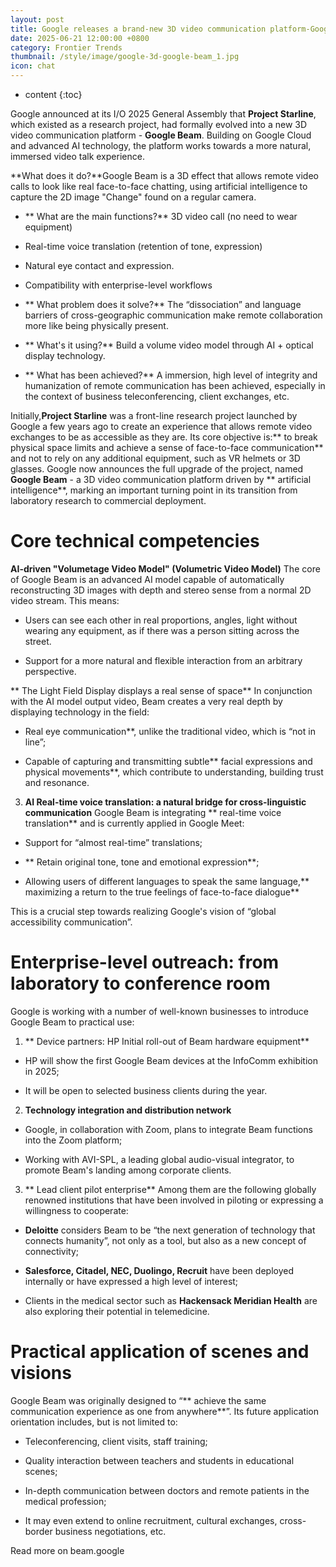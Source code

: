```yaml
---
layout: post
title: Google releases a brand-new 3D video communication platform-Google Beam makes video calls like real face-to-face conversations
date: 2025-06-21 12:00:00 +0800
category: Frontier Trends
thumbnail: /style/image/google-3d-google-beam_1.jpg
icon: chat
---
```

* content
{:toc}

Google announced at its I/O 2025 General Assembly that **Project Starline**, which existed as a research project, had formally evolved into a new 3D video communication platform - **Google Beam**.
Building on Google Cloud and advanced AI technology, the platform works towards a more natural, immersed video talk experience.

**What does it do?**Google Beam is a 3D effect that allows remote video calls to look like real face-to-face chatting, using artificial intelligence to capture the 2D image "Change" found on a regular camera.

- ** What are the main functions?**
3D video call (no need to wear equipment)

- Real-time voice translation (retention of tone, expression)

- Natural eye contact and expression.

- Compatibility with enterprise-level workflows

- ** What problem does it solve?** The “dissociation” and language barriers of cross-geographic communication make remote collaboration more like being physically present.

- ** What's it using?** Build a volume video model through AI + optical display technology.

- ** What has been achieved?** A immersion, high level of integrity and humanization of remote communication has been achieved, especially in the context of business teleconferencing, client exchanges, etc.

Initially,**Project Starline** was a front-line research project launched by Google a few years ago to create an experience that allows remote video exchanges to be as accessible as they are. Its core objective is:** to break physical space limits and achieve a sense of face-to-face communication** and not to rely on any additional equipment, such as VR helmets or 3D glasses.
Google now announces the full upgrade of the project, named **Google Beam** - a 3D video communication platform driven by ** artificial intelligence**, marking an important turning point in its transition from laboratory research to commercial deployment.

# Core technical competencies
**AI-driven "Volumetage Video Model" (Volumetric Video Model)**
The core of Google Beam is an advanced AI model capable of automatically reconstructing 3D images with depth and stereo sense from a normal 2D video stream. This means:

- Users can see each other in real proportions, angles, light without wearing any equipment, as if there was a person sitting across the street.

- Support for a more natural and flexible interaction from an arbitrary perspective.

** The Light Field Display displays a real sense of space**
In conjunction with the AI model output video, Beam creates a very real depth by displaying technology in the field:

- Real eye communication**, unlike the traditional video, which is “not in line”;

- Capable of capturing and transmitting subtle** facial expressions and physical movements**, which contribute to understanding, building trust and resonance.

3. **AI Real-time voice translation: a natural bridge for cross-linguistic communication**
Google Beam is integrating ** real-time voice translation** and is currently applied in Google Meet:

- Support for “almost real-time” translations;

- ** Retain original tone, tone and emotional expression**;

- Allowing users of different languages to speak the same language,** maximizing a return to the true feelings of face-to-face dialogue**

This is a crucial step towards realizing Google's vision of “global accessibility communication”.

# Enterprise-level outreach: from laboratory to conference room
Google is working with a number of well-known businesses to introduce Google Beam to practical use:
1. ** Device partners: HP Initial roll-out of Beam hardware equipment**

- HP will show the first Google Beam devices at the InfoComm exhibition in 2025;

- It will be open to selected business clients during the year.

2. **Technology integration and distribution network**

- Google, in collaboration with Zoom, plans to integrate Beam functions into the Zoom platform;

- Working with AVI-SPL, a leading global audio-visual integrator, to promote Beam's landing among corporate clients.

3. ** Lead client pilot enterprise**
Among them are the following globally renowned institutions that have been involved in piloting or expressing a willingness to cooperate:

- **Deloitte** considers Beam to be “the next generation of technology that connects humanity”, not only as a tool, but also as a new concept of connectivity;

- **Salesforce, Citadel, NEC, Duolingo, Recruit** have been deployed internally or have expressed a high level of interest;

- Clients in the medical sector such as **Hackensack Meridian Health** are also exploring their potential in telemedicine.


# Practical application of scenes and visions
Google Beam was originally designed to “** achieve the same communication experience as one from anywhere**”. Its future application orientation includes, but is not limited to:

- Teleconferencing, client visits, staff training;

- Quality interaction between teachers and students in educational scenes;

- In-depth communication between doctors and remote patients in the medical profession;

- It may even extend to online recruitment, cultural exchanges, cross-border business negotiations, etc.

Read more on beam.google
